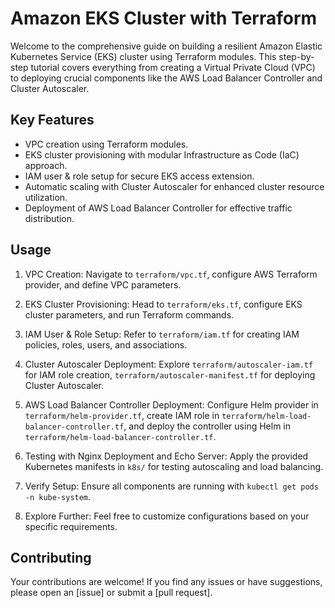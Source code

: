 # Amazon EKS Cluster with Terraform

Welcome to the comprehensive guide on building a resilient Amazon Elastic Kubernetes Service (EKS) cluster using Terraform modules. This step-by-step tutorial covers everything from creating a Virtual Private Cloud (VPC) to deploying crucial components like the AWS Load Balancer Controller and Cluster Autoscaler.

## Key Features

- VPC creation using Terraform modules.
- EKS cluster provisioning with modular Infrastructure as Code (IaC) approach.
- IAM user & role setup for secure EKS access extension.
- Automatic scaling with Cluster Autoscaler for enhanced cluster resource utilization.
- Deployment of AWS Load Balancer Controller for effective traffic distribution.

## Usage

1. VPC Creation: Navigate to `terraform/vpc.tf`, configure AWS Terraform provider, and define VPC parameters.

2. EKS Cluster Provisioning: Head to `terraform/eks.tf`, configure EKS cluster parameters, and run Terraform commands.

3. IAM User & Role Setup: Refer to `terraform/iam.tf` for creating IAM policies, roles, users, and associations.

4. Cluster Autoscaler Deployment: Explore `terraform/autoscaler-iam.tf` for IAM role creation, `terraform/autoscaler-manifest.tf` for deploying Cluster Autoscaler.

5. AWS Load Balancer Controller Deployment: Configure Helm provider in `terraform/helm-provider.tf`, create IAM role in `terraform/helm-load-balancer-controller.tf`, and deploy the controller using Helm in `terraform/helm-load-balancer-controller.tf`.

6. Testing with Nginx Deployment and Echo Server: Apply the provided Kubernetes manifests in `k8s/` for testing autoscaling and load balancing.

7. Verify Setup: Ensure all components are running with `kubectl get pods -n kube-system`.

8. Explore Further: Feel free to customize configurations based on your specific requirements.

## Contributing

Your contributions are welcome! If you find any issues or have suggestions, please open an [issue] or submit a [pull request].

